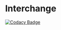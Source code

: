 # Interchange
[![Codacy Badge](https://api.codacy.com/project/badge/Grade/131753540f8f48ebb08b3dff9a5bb855)](https://www.codacy.com/app/javier-gonzalez655/Interchange?utm_source=github.com&utm_medium=referral&utm_content=TheJaviGonz/Interchange&utm_campaign=badger)